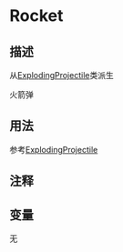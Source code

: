 # Rocket
## 描述
从[ExplodingProjectile](./ExplodingProjectile.md)类派生

火箭弹
## 用法

参考[ExplodingProjectile](./ExplodingProjectile.md)

## 注释

## 变量
无
